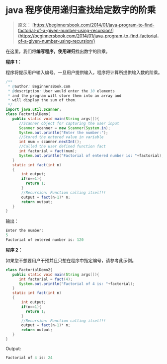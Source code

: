 # java 程序使用递归查找给定数字的阶乘

> 原文： [https://beginnersbook.com/2014/01/java-program-to-find-factorial-of-a-given-number-using-recursion/](https://beginnersbook.com/2014/01/java-program-to-find-factorial-of-a-given-number-using-recursion/)

在这里，我们将**编写程序，使用递归**找出数字的阶乘。

**程序 1：**

程序将提示用户输入编号。一旦用户提供输入，程序将计算所提供输入数的阶乘。

```java
/**
 * @author: BeginnersBook.com
 * @description: User would enter the 10 elements
 * and the program will store them into an array and 
 * will display the sum of them.
 */
import java.util.Scanner;
class FactorialDemo{
   public static void main(String args[]){
      //Scanner object for capturing the user input
      Scanner scanner = new Scanner(System.in);
      System.out.println("Enter the number:");
      //Stored the entered value in variable
      int num = scanner.nextInt();
      //Called the user defined function fact
      int factorial = fact(num);
      System.out.println("Factorial of entered number is: "+factorial);
   }
   static int fact(int n)
   {
       int output;
       if(n==1){
         return 1;
       }
       //Recursion: Function calling itself!!
       output = fact(n-1)* n;
       return output;
   }
}
```

输出：

```java
Enter the number:
5
Factorial of entered number is: 120
```

**程序 2：**

如果您不想要用户干预并且只想在程序中指定编号，请参考此示例。

```java
class FactorialDemo2{
   public static void main(String args[]){
      int factorial = fact(4);
      System.out.println("Factorial of 4 is: "+factorial);
   }
   static int fact(int n)
   {
       int output;
       if(n==1){
         return 1;
       }
       //Recursion: Function calling itself!!
       output = fact(n-1)* n;
       return output;
   }
}
```

Output:

```java
Factorial of 4 is: 24
```